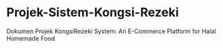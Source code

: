 # Projek-Sistem-Kongsi-Rezeki
Dokumen Projek KongsiRezeki System: An E-Commerce Platform for Halal Homemade Food
